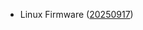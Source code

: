 - Linux Firmware ([20250917](https://git.kernel.org/pub/scm/linux/kernel/git/firmware/linux-firmware.git/tag/?h=20250917))
